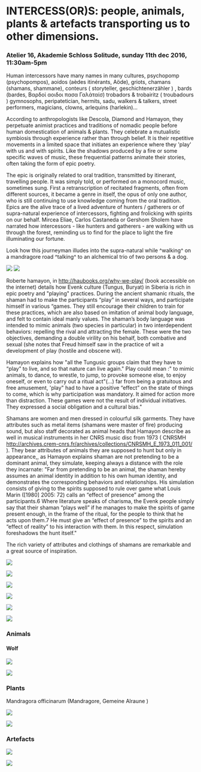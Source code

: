 # INTERCESS(OR)S: people, animals, plants & artefacts transporting us to other dimensions.

### Atelier 16, Akademie Schloss Solitude, sunday 11th dec 2016, 11:30am-5pm

Human intercessors have many names in many cultures, psychopomp (psychopompos), aoidos (aèdes itinérants, Aöde), griots, chamans (shamans, shammane), conteurs ( storyteller,  geschichtenerzähler ) , bards (bardes, Βαρδοί αοιδοι πασα Γαλάταίσ) trobadors & trobairitz ( troubadours   ) gymnosophs, peripatetician, hermits, sadu, walkers & talkers, street performers, magicians, clowns, arlequins (harlekin)...

According to anthropologists like Descola, Diamond and Hamayon, they perpetuate animist practices and traditions of nomadic people before human domestication of animals & plants. They celebrate a mutualistic symbiosis through experience rather than through belief. It is their repetitive movements in a limited space that initiates an experience where they 'play' with us and with spirits. Like the shadows produced by a fire or some specific waves of music, these frequential patterns animate their stories, often taking the form of epic poetry. 

The epic is originally related to oral tradition, transmitted by itinerant, travelling people. It was simply told, or performed on a monocord music, sometimes sung. First a retranscription of recitated fragments, often from different sources, it became a genre in itself, the opus of only one author, who is still continuing to use knowledge coming from the oral tradition. Epics are the alive trace of a lived adventure of hunters / gatherers or of supra-natural experience of intercessors, fighting and frolicking with spirits on our behalf. Mircea Eliae, Carlos Castaneda or Gershom Sholem have narrated how intercessors - like hunters and gatherers - are walking with us through the forest, reminding us to find for the place to light the fire illuminating our fortune. 

Look how this journeyman illudes into the supra-natural while ^walking^ on a mandragore road ^talking^ to an alchemical trio of two persons & a dog.

![](/courbet.jpg) ![](/a9ce01494be52ef28924fcba63079e9f.jpg=250px)

Roberte hamayon, in http://haubooks.org/why-we-play/ (book accessible on the internet) details how Evenk culture (Tungus, Buryat) in Siberia is rich in epic poetry and "playing" practices. During the ancient shamanic rituals, the shaman had to make the participants “play” in several ways, and participate himself in various “games. They still encourage their children to train for these practices, which are also based on imitation of animal body language, and felt to contain ideal manly values. The shaman’s body language was intended to mimic animals (two species in particular) in two interdependent behaviors: repelling the rival and attracting the female. These were the two objectives, demanding a double virility on his behalf, both combative and sexual (she notes that Freud himself saw in the practice of wit a development of play (hostile and obscene wit).

Hamayon explains how "all the Tungusic groups claim that they have to “play” to live, and so that nature can live again." Play could mean :" to mimic animals, to dance, to wrestle, to jump, to provoke someone else, to enjoy oneself, or even to carry out a ritual act"(...) far from being a gratuitous and free amusement, 'play" had to have a positive “effect” on the state of things to come, which is why participation was mandatory. It aimed for action more than distraction. These games were not the result of individual initiatives. They expressed a social obligation and a cultural bias."

Shamans are women and men dressed in colourful silk garments. They have attributes such as metal items (shamans were master of fire) producing sound, but also staff decorated as animal heads that Hamayon describe as well in musical instruments in her CNRS music disc from 1973 ( CNRSMH http://archives.crem-cnrs.fr/archives/collections/CNRSMH_E_1973_011_001/ ). They bear attributes of animals they are supposed to hunt but only in appearance,, as Hamayon explains shaman are not pretending to be a dominant animal, they simulate, keeping always a distance with the role they incarnate: "Far from pretending to be an animal, the shaman hereby assumes an animal identity in addition to his own human identity, and demonstrates the corresponding behaviors and relationships. His simulation consists of giving to the spirits supposed to rule over game what Louis Marin ([1980] 2005: 72) calls an “effect of presence” among the participants.6 Where literature speaks of charisma, the Evenk people simply say that their shaman “plays well” if he manages to make the spirits of game present enough, in the frame of the ritual, for the people to think that he acts upon them.7 He must give an “effect of presence” to the spirits and an “effect of reality” to his interaction with them. In this respect, simulation foreshadows the hunt itself."

The rich variety of attributes and clothings of shamans are remarkable and a great source of inspiration.

![](/dsc_6166.jpg)

![](/artefacts.jpg)

![](/The_yard_leading_to_The_White_Sulde_Temple.jpg)

![](/fire.jpeg)

![](/r2.JPG)

![](/dsc_6148.jpg)

### Animals

#### Wolf

![](/simon_parouty_1.jpg)

![](/99086_lei_30001667photo1dappel_175004607_4.jpg)

### Plants

Mandragora officinarum (Mandragore, Gemeine Alraune )

![](/Tacuinum_Sanitatis_Mandrake_Dog.jpg)

![](/mandrake.jpg)

### Artefacts

![](/e6fcab2186ecdb476c7e6076b70d3a80a6970dfb.jpg)

![](/music.jpg)
